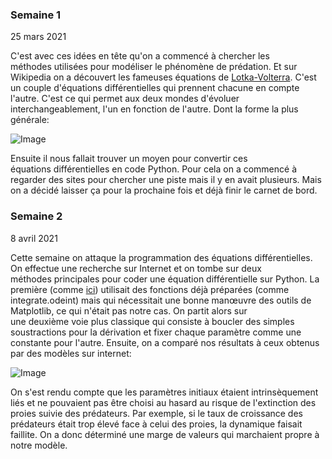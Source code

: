 ### Semaine 1
25 mars 2021

C'est avec ces idées en tête qu'on a commencé à chercher les méthodes utilisées pour modéliser le phénomène de prédation. Et sur Wikipedia on a découvert les fameuses équations de [Lotka-Volterra](https://fr.wikipedia.org/wiki/%C3%89quations_de_pr%C3%A9dation_de_Lotka-Volterra). C'est un couple d'équations différentielles qui prennent chacune en compte l'autre. C'est ce qui permet aux deux mondes d'évoluer interchangeablement, l'un en fonction de l'autre. Dont la forme la plus générale:

![Image](https://wikimedia.org/api/rest_v1/media/math/render/svg/022e443557bb93a3a04b3bac125daeddbeba5def)


Ensuite il nous fallait trouver un moyen pour convertir ces équations différentielles en code Python. Pour cela on a commencé à regarder des sites pour chercher une piste mais il y en avait plusieurs. Mais on a décidé laisser ça pour la prochaine fois et déjà finir le carnet de bord.


### Semaine 2
8 avril 2021

Cette semaine on attaque la programmation des équations différentielles. On effectue une recherche sur Internet et on tombe sur deux méthodes principales pour coder une équation différentielle sur Python. La première (comme [ici](https://scipy-cookbook.readthedocs.io/items/LoktaVolterraTutorial.html)) utilisait des fonctions déjà préparées (comme integrate.odeint) mais qui nécessitait une bonne manœuvre des outils de Matplotlib, ce qui n'était pas notre cas. On partit alors sur une deuxième voie plus classique qui consiste à boucler des simples soustractions pour la dérivation et fixer chaque paramètre comme une constante pour l'autre. Ensuite, on a comparé nos résultats à ceux obtenus par des modèles sur internet:

![Image](https://upload.wikimedia.org/wikipedia/commons/thumb/c/c9/Lotka-Volterra_orbits_02.svg/1280px-Lotka-Volterra_orbits_02.svg.png)


On s'est rendu compte que les paramètres initiaux étaient intrinsèquement liés et ne pouvaient pas être choisi au hasard au risque de l'extinction des proies suivie des prédateurs. Par exemple, si le taux de croissance des prédateurs était trop élevé face à celui des proies, la dynamique faisait faillite. On a donc déterminé une marge de valeurs qui marchaient propre à notre modèle.
